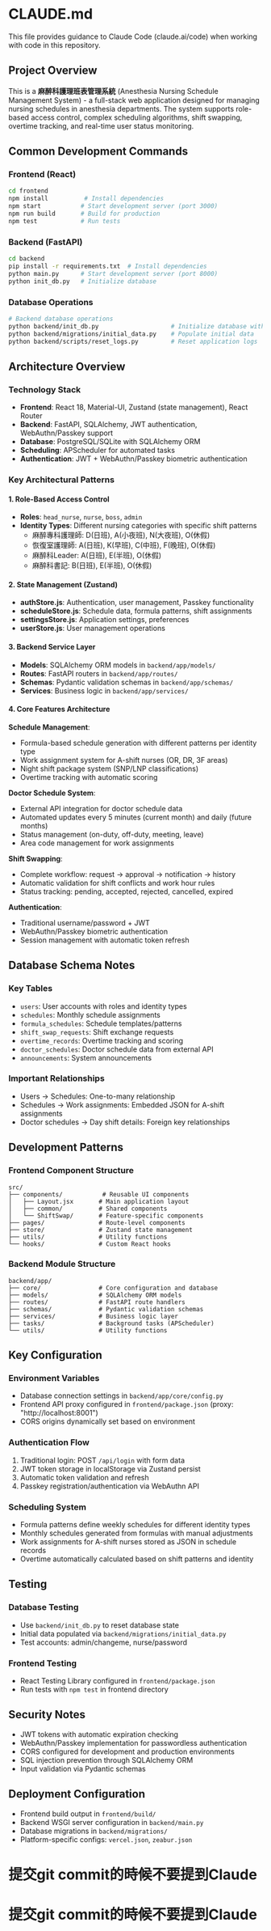 # CLAUDE.md

This file provides guidance to Claude Code (claude.ai/code) when working with code in this repository.

## Project Overview

This is a **麻醉科護理班表管理系統** (Anesthesia Nursing Schedule Management System) - a full-stack web application designed for managing nursing schedules in anesthesia departments. The system supports role-based access control, complex scheduling algorithms, shift swapping, overtime tracking, and real-time user status monitoring.

## Common Development Commands

### Frontend (React)
```bash
cd frontend
npm install          # Install dependencies
npm start           # Start development server (port 3000)
npm run build       # Build for production
npm test            # Run tests
```

### Backend (FastAPI)
```bash
cd backend
pip install -r requirements.txt  # Install dependencies
python main.py      # Start development server (port 8000)
python init_db.py   # Initialize database
```

### Database Operations
```bash
# Backend database operations
python backend/init_db.py                    # Initialize database with tables
python backend/migrations/initial_data.py    # Populate initial data
python backend/scripts/reset_logs.py         # Reset application logs
```

## Architecture Overview

### Technology Stack
- **Frontend**: React 18, Material-UI, Zustand (state management), React Router
- **Backend**: FastAPI, SQLAlchemy, JWT authentication, WebAuthn/Passkey support
- **Database**: PostgreSQL/SQLite with SQLAlchemy ORM
- **Scheduling**: APScheduler for automated tasks
- **Authentication**: JWT + WebAuthn/Passkey biometric authentication

### Key Architectural Patterns

#### 1. Role-Based Access Control
- **Roles**: `head_nurse`, `nurse`, `boss`, `admin`
- **Identity Types**: Different nursing categories with specific shift patterns
  - 麻醉專科護理師: D(日班), A(小夜班), N(大夜班), O(休假)
  - 恢復室護理師: A(日班), K(早班), C(中班), F(晚班), O(休假)
  - 麻醉科Leader: A(日班), E(半班), O(休假)
  - 麻醉科書記: B(日班), E(半班), O(休假)

#### 2. State Management (Zustand)
- **authStore.js**: Authentication, user management, Passkey functionality
- **scheduleStore.js**: Schedule data, formula patterns, shift assignments
- **settingsStore.js**: Application settings, preferences
- **userStore.js**: User management operations

#### 3. Backend Service Layer
- **Models**: SQLAlchemy ORM models in `backend/app/models/`
- **Routes**: FastAPI routers in `backend/app/routes/`
- **Schemas**: Pydantic validation schemas in `backend/app/schemas/`
- **Services**: Business logic in `backend/app/services/`

#### 4. Core Features Architecture

**Schedule Management**:
- Formula-based schedule generation with different patterns per identity type
- Work assignment system for A-shift nurses (OR, DR, 3F areas)
- Night shift package system (SNP/LNP classifications)
- Overtime tracking with automatic scoring

**Doctor Schedule System**:
- External API integration for doctor schedule data
- Automated updates every 5 minutes (current month) and daily (future months)
- Status management (on-duty, off-duty, meeting, leave)
- Area code management for work assignments

**Shift Swapping**:
- Complete workflow: request → approval → notification → history
- Automatic validation for shift conflicts and work hour rules
- Status tracking: pending, accepted, rejected, cancelled, expired

**Authentication**:
- Traditional username/password + JWT
- WebAuthn/Passkey biometric authentication
- Session management with automatic token refresh

## Database Schema Notes

### Key Tables
- `users`: User accounts with roles and identity types
- `schedules`: Monthly schedule assignments
- `formula_schedules`: Schedule templates/patterns
- `shift_swap_requests`: Shift exchange requests
- `overtime_records`: Overtime tracking and scoring
- `doctor_schedules`: Doctor schedule data from external API
- `announcements`: System announcements

### Important Relationships
- Users → Schedules: One-to-many relationship
- Schedules → Work assignments: Embedded JSON for A-shift assignments
- Doctor schedules → Day shift details: Foreign key relationships

## Development Patterns

### Frontend Component Structure
```
src/
├── components/           # Reusable UI components
│   ├── Layout.jsx       # Main application layout
│   ├── common/          # Shared components
│   └── ShiftSwap/       # Feature-specific components
├── pages/               # Route-level components
├── store/               # Zustand state management
├── utils/               # Utility functions
└── hooks/               # Custom React hooks
```

### Backend Module Structure
```
backend/app/
├── core/                # Core configuration and database
├── models/              # SQLAlchemy ORM models
├── routes/              # FastAPI route handlers
├── schemas/             # Pydantic validation schemas
├── services/            # Business logic layer
├── tasks/               # Background tasks (APScheduler)
└── utils/               # Utility functions
```

## Key Configuration

### Environment Variables
- Database connection settings in `backend/app/core/config.py`
- Frontend API proxy configured in `frontend/package.json` (proxy: "http://localhost:8001")
- CORS origins dynamically set based on environment

### Authentication Flow
1. Traditional login: POST `/api/login` with form data
2. JWT token storage in localStorage via Zustand persist
3. Automatic token validation and refresh
4. Passkey registration/authentication via WebAuthn API

### Scheduling System
- Formula patterns define weekly schedules for different identity types
- Monthly schedules generated from formulas with manual adjustments
- Work assignments for A-shift nurses stored as JSON in schedule records
- Overtime automatically calculated based on shift patterns and identity

## Testing

### Database Testing
- Use `backend/init_db.py` to reset database state
- Initial data populated via `backend/migrations/initial_data.py`
- Test accounts: admin/changeme, nurse/password

### Frontend Testing
- React Testing Library configured in `frontend/package.json`
- Run tests with `npm test` in frontend directory

## Security Notes

- JWT tokens with automatic expiration checking
- WebAuthn/Passkey implementation for passwordless authentication
- CORS configured for development and production environments
- SQL injection prevention through SQLAlchemy ORM
- Input validation via Pydantic schemas

## Deployment Configuration

- Frontend build output in `frontend/build/`
- Backend WSGI server configuration in `backend/main.py`
- Database migrations in `backend/migrations/`
- Platform-specific configs: `vercel.json`, `zeabur.json`


# 提交git commit的時候不要提到Claude
# 提交git commit的時候不要提到Claude